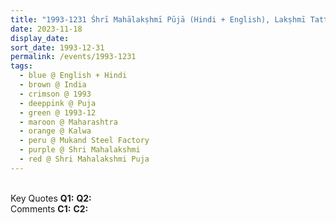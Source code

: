 ```yaml
---
title: "1993-1231 Śhrī Mahālakṣhmī Pūjā (Hindi + English), Lakṣhmī Tattwa Is Love and Materialism Is Destroying the Love (Most Dangerous Thing Is Materialism and How You Can Overcome Materialism), Gaṇeśha Temple, Mukand Steel Factory, Kalwa, Thane, Maharashtra, India"
date: 2023-11-18
display_date: 
sort_date: 1993-12-31
permalink: /events/1993-1231
tags:
  - blue @ English + Hindi
  - brown @ India
  - crimson @ 1993
  - deeppink @ Puja
  - green @ 1993-12
  - maroon @ Maharashtra
  - orange @ Kalwa
  - peru @ Mukand Steel Factory
  - purple @ Shri Mahalakshmi
  - red @ Shri Mahalakshmi Puja  
---
```


<br>

<wave-list>
  <list-title color="DarkSeaGreen" width="55">Key Quotes</list-title>
  <list-item color="BlanchedAlmond" width="280"><b>Q1:</b> <i></i></list-item>
  <list-item color="Lavender" width="280"><b>Q2:</b> <i></i></list-item>
</wave-list>

<br>

<wave-list>
  <list-title color="DarkSeaGreen" width="55">Comments</list-title>
  <list-item color="BlanchedAlmond" width="280"><b>C1:</b> <i></i></list-item>
  <list-item color="Lavender" width="280"><b>C2:</b> <i></i></list-item>
</wave-list>